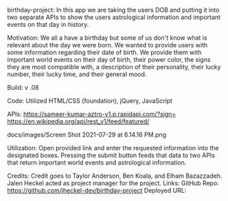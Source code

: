 birthday-project:
    In this app we are taking the users DOB and putting it into two separate APIs to show the users astrological information and important events on that day in history.

Motivation:
    We all a have a birthday but some of us don't know what is relevant about the day we were born. We wanted to provide users with some information regarding their date of birth. We provide them with important world events on their day of birth, their power color, the signs they are most compatible with, a description of their personality, their lucky number, their lucky time, and their general mood.

Build: v .08

Code: 
    Utilized HTML/CSS (foundation), jQuery, JavaScript

APIs: 
    https://sameer-kumar-aztro-v1.p.rapidapi.com/?sign=
    https://en.wikipedia.org/api/rest_v1/feed/featured/

docs/images/Screen Shot 2021-07-29 at 6.14.16 PM.png

Utilization:
    Open provided link and enter the requested information into the designated boxes. Pressing the submit button feeds that data to two APIs that return important world events and astrological information.

Credits:
    Credit goes to Taylor Anderson, Ben Koala, and Elham Bazazzadeh. Jalen Heckel acted as project manager for the project.
Links:
    GitHub Repo: https://github.com/jheckel-dev/birthday-project
    Deployed URL: 

